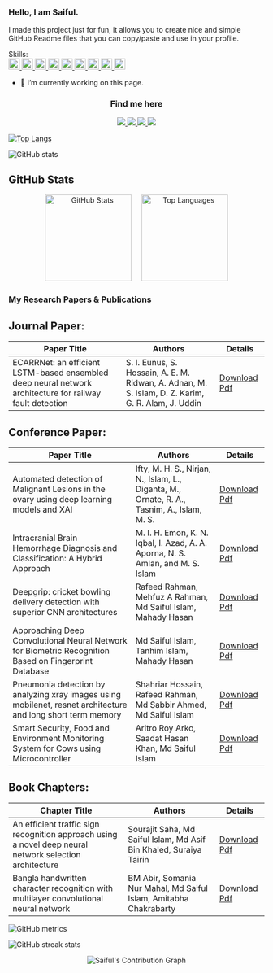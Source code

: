 ### Hello, I am Saiful.

I made this project just for fun, it allows you to create nice and simple GitHub Readme files that you can copy/paste and use in your profile.

Skills:
    <br/>
    </a>
    <a href="https://openjdk.org/" target="_blank">
      <img alt="Java" height="22"
           src="https://img.shields.io/badge/Java-111?style=flat&logo=openjdk&logoColor=F89820&labelColor=202020"/>
    </a>
    <a href="https://numpy.org/" target="_blank">
      <img alt="NumPy" height="22"
           src="https://img.shields.io/badge/NumPy-111?style=flat&logo=numpy&logoColor=4DABCF&labelColor=202020"/>
    </a>
    <a href="https://pandas.pydata.org/" target="_blank">
      <img alt="Pandas" height="22"
           src="https://img.shields.io/badge/Pandas-111?style=flat&logo=pandas&logoColor=8A63F6&labelColor=202020"/>
    </a>
    <a href="https://scikit-learn.org/" target="_blank">
      <img alt="scikit-learn" height="22"
           src="https://img.shields.io/badge/scikit--learn-111?style=flat&logo=scikitlearn&logoColor=F89939&labelColor=202020"/>
    </a>
    <a href="https://www.tensorflow.org/" target="_blank">
      <img alt="TensorFlow" height="22"
           src="https://img.shields.io/badge/TensorFlow-111?style=flat&logo=tensorflow&logoColor=FF6F00&labelColor=202020"/>
    </a>
    <a href="https://pytorch.org/" target="_blank">
      <img alt="PyTorch" height="22"
           src="https://img.shields.io/badge/PyTorch-111?style=flat&logo=pytorch&logoColor=EE4C2C&labelColor=202020"/>
    </a>
    <a href="https://jupyter.org/" target="_blank">
      <img alt="Jupyter" height="22"
           src="https://img.shields.io/badge/Jupyter-111?style=flat&logo=jupyter&logoColor=F37626&labelColor=202020"/>
    </a>
    <a href="https://git-scm.com/" target="_blank">
      <img alt="Git" height="22"
           src="https://img.shields.io/badge/Git-111?style=flat&logo=git&logoColor=F05032&labelColor=202020"/>
    </a>
    <a href="https://code.visualstudio.com/" target="_blank">
      <img alt="VS Code" height="22"
           src="https://img.shields.io/badge/VS%20Code-111?style=flat&logo=visualstudiocode&logoColor=4FA7FF&labelColor=202020"/>
    </a>
  </span>

- 🔭 I’m currently working on this page. 

### <p align="center">Find me here</p>

<p align="center">
  <a href="https://www.youtube.com/@saifulcreates" target="_blank">
    <img src="https://img.shields.io/badge/YouTube-FF0000?style=for-the-badge&logo=youtube&logoColor=white" />
  </a>
  
  <a href="https://www.linkedin.com/in/https://www.linkedin.com/in/prachya-biswas-06715932a//" target="_blank">
    <img src="https://img.shields.io/badge/LinkedIn-0A66C2?style=for-the-badge&logo=linkedin&logoColor=white" />
  </a>
  
  <a href="https://github.com/SaifulCreates" target="_blank">
    <img src="https://img.shields.io/badge/GitHub-181717?style=for-the-badge&logo=github&logoColor=white" />
  </a>
  
  <a href="mailto:ranabracislam@gmail.com">
    <img src="https://img.shields.io/badge/Email-D14836?style=for-the-badge&logo=gmail&logoColor=white" />
  </a>
</p>

[![Top Langs](https://github-readme-stats.vercel.app/api/top-langs/?username=SaifulCreates)](https://github.com/anuraghazra/github-readme-stats)

![GitHub stats](https://github-readme-stats.vercel.app/api?username=SaifulCreates&show_icons=true&count_private=true)  

<h2>GitHub Stats</h2>
<!-- Stats + Top Langs side-by-side -->
<div align="center">
  <img
    src="https://github-readme-stats-sigma-five.vercel.app/api?username=prachyabiswas&show_icons=true&hide_border=true&bg_color=0D1117&title_color=8AA7FF&text_color=C9D1D9&icon_color=6E84D5&ring_color=6E84D5&border_radius=12&v=3"
    height="170"
    alt="GitHub Stats"
  />
  &nbsp;&nbsp;&nbsp;
  <img
    src="https://github-readme-stats-sigma-five.vercel.app/api/top-langs/?username=prachyabiswas&layout=compact&langs_count=8&hide_border=true&bg_color=0D1117&title_color=8AA7FF&text_color=C9D1D9&card_width=420&border_radius=12&v=3"
    height="170"
    alt="Top Languages"
  />
</div>


### My Research Papers & Publications

## Journal Paper:
| **Paper Title**                                                                 | **Authors**                                                                                       | **Details** |
|----------------------------------------------------------------------------------|--------------------------------------------------------------------------------------------------|-------------|
| ECARRNet: an efficient LSTM-based ensembled deep neural network architecture for railway fault detection | S. I. Eunus, S. Hossain, A. E. M. Ridwan, A. Adnan, M. S. Islam, D. Z. Karim, G. R. Alam, J. Uddin | [Download Pdf](https://scholar.google.com/citations?view_op=view_citation&hl=en&user=w5zaewYAAAAJ&sortby=pubdate&citation_for_view=w5zaewYAAAAJ:bFI3QPDXJZMC) |

## Conference Paper:

| **Paper Title**                                                                 | **Authors**                                                                                       | **Details** |
|----------------------------------------------------------------------------------|--------------------------------------------------------------------------------------------------|-------------|
| Automated detection of Malignant Lesions in the ovary using deep learning models and XAI | Ifty, M. H. S., Nirjan, N., Islam, L., Diganta, M., Ornate, R. A., Tasnim, A., Islam, M. S.      | [Download Pdf](https://ieeexplore.ieee.org/abstract/document/10848764) |
| Intracranial Brain Hemorrhage Diagnosis and Classification: A Hybrid Approach   | M. I. H. Emon, K. N. Iqbal, I. Azad, A. A. Aporna, N. S. Amlan, and M. S. Islam                   | [Download Pdf](https://link-to-your-pdf3.com) |
| Deepgrip: cricket bowling delivery detection with superior CNN architectures     | Rafeed Rahman, Mehfuz A Rahman, Md Saiful Islam, Mahady Hasan                                     | [Download Pdf](https://link-to-your-pdf4.com) |
| Approaching Deep Convolutional Neural Network for Biometric Recognition Based on Fingerprint Database | Md Saiful Islam, Tanhim Islam, Mahady Hasan                                                      | [Download Pdf](https://link-to-your-pdf5.com) |
| Pneumonia detection by analyzing xray images using mobilenet, resnet architecture and long short term memory | Shahriar Hossain, Rafeed Rahman, Md Sabbir Ahmed, Md Saiful Islam                               | [Download Pdf](https://link-to-your-pdf6.com) |
| Smart Security, Food and Environment Monitoring System for Cows using Microcontroller | Aritro Roy Arko, Saadat Hasan Khan, Md Saiful Islam                                              | [Download Pdf](https://link-to-your-pdf7.com) |

## Book Chapters:

| **Chapter Title**                                                                 | **Authors**                                                                                       | **Details** |
|------------------------------------------------------------------------------------|--------------------------------------------------------------------------------------------------|-------------|
| An efficient traffic sign recognition approach using a novel deep neural network selection architecture | Sourajit Saha, Md Saiful Islam, Md Asif Bin Khaled, Suraiya Tairin                               | [Download Pdf](https://link-to-your-pdf8.com) |
| Bangla handwritten character recognition with multilayer convolutional neural network | BM Abir, Somania Nur Mahal, Md Saiful Islam, Amitabha Chakrabarty                              | [Download Pdf](https://link-to-your-pdf9.com) |



![GitHub metrics](https://metrics.lecoq.io/SaifulCreates)  

![GitHub streak stats](https://streak-stats.demolab.com/?user=SaifulCreates)  

<!-- Contribution Graph -->
<p align="center">
  <img 
    src="https://github-readme-activity-graph.vercel.app/graph?username=SaifulCreates&bg_color=0d1117&color=f92672&line=bf5fff&point=444444&area=true&area_color=ff79c6&hide_border=true"
    alt="Saiful's Contribution Graph" />
</p>
